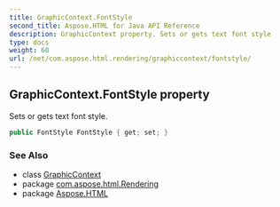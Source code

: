 ```yaml
---
title: GraphicContext.FontStyle
second_title: Aspose.HTML for Java API Reference
description: GraphicContext property. Sets or gets text font style
type: docs
weight: 60
url: /net/com.aspose.html.rendering/graphiccontext/fontstyle/
---
```

## GraphicContext.FontStyle property

Sets or gets text font style.

```java
public FontStyle FontStyle { get; set; }
```

### See Also

* class [GraphicContext](../)
* package [com.aspose.html.Rendering](../../graphiccontext/)
* package [Aspose.HTML](../../../)
